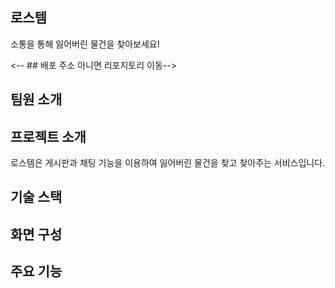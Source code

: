 ## 로스템
소통을 통해 잃어버린 물건을 찾아보세요!


<-- ## 배포 주소 아니면 리포지토리 이동-->

## 팀원 소개


## 프로젝트 소개
 로스템은 게시판과 채팅 기능을 이용하여 잃어버린 물건을 찾고 찾아주는 서비스입니다.

## 기술 스택

## 화면 구성

## 주요 기능

##
